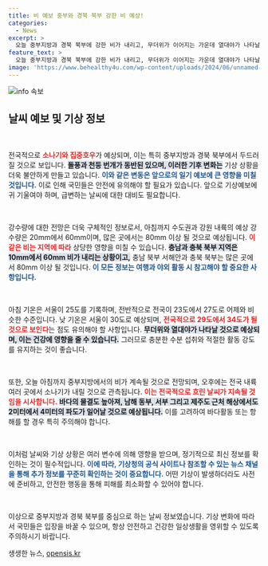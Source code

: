 ```yaml
---
title: 비 예보 중부와 경북 북부 강한 비 예상!
categories:
  - News
excerpt: >
  오늘 중부지방과 경북 북부에 강한 비가 내리고, 무더위가 이어지는 가운데 열대야가 나타날 것으로 예상됩니다. 특히 강원과 경기 남부는 집중호우에 주의하세요!
feature_text: >
  오늘 중부지방과 경북 북부에 강한 비가 내리고, 무더위가 이어지는 가운데 열대야가 나타날 것으로 예상됩니다. 특히 강원과 경기 남부는 집중호우에 주의하세요!
image: 'https://www.behealthy4u.com/wp-content/uploads/2024/06/unnamed-file.png'
---
```


<p><img src="https://www.behealthy4u.com/wp-content/uploads/2024/06/unnamed-file.png" alt="info 속보" /></p>

<h2 data-ke-size="size26">날씨 예보 및 기상 정보</h2>

<p data-ke-size="size16">&nbsp;</p>

<p>전국적으로 <b><span style="color: #ee2323;">소나기와 집중호우</span></b>가 예상되며, 이는 특히 중부지방과 경북 북부에서 두드러질 것으로 보입니다. <b><span style="background-color: #21538527;">돌풍과 천둥 번개가 동반된 있으며, 이러한 기후 변화는</span></b> 기상 상황을 더욱 불안하게 만들고 있습니다. <b><span style="color: #1a5490;">이와 같은 변동은 앞으로의 일기 예보에 큰 영향을 미칠 것입니다.</span></b> 이로 인해 국민들은 안전에 유의해야 할 필요가 있습니다. 앞으로 기상예보에 귀 기울여야 하며, 급변하는 날씨에 대한 대비도 필요합니다. </p>

<p data-ke-size="size16">&nbsp;</p>

<p>강수량에 대한 전망은 더욱 구체적인 정보로서, 아침까지 수도권과 강원 내륙의 예상 강수량은 20mm에서 60mm이며, 많은 곳에서는 80mm 이상 될 것으로 예상됩니다. <b><span style="color: #ee2323;">이같은 비는 지역에 따라</span></b> 상당한 영향을 미칠 수 있습니다. <b><span style="background-color: #21538527;">충남과 충북 북부 지역은 10mm에서 60mm 비가 내리는 상황이고,</span></b> 충남 북부 서해안과 충북 북부는 많은 곳에서 80mm 이상 될 것입니다. <b><span style="color: #1a5490;">이 모든 정보는 여행과 야외 활동 시 참고해야 할 중요한 사항입니다.</span></b></p>

<p data-ke-size="size16">&nbsp;</p>

<p>아침 기온은 서울이 25도를 기록하며, 전반적으로 전국이 23도에서 27도로 어제와 비슷한 수준입니다. 낮 기온은 서울이 30도로 예상되며, <b><span style="color: #ee2323;">전국적으로 29도에서 34도가 될 것으로 보인다</span></b>는 점도 유의해야 할 사항입니다. <b><span style="background-color: #21538527;">무더위와 열대야가 나타날 것으로 예상되며, 이는 건강에 영향을 줄 수 있습니다.</span></b> 그러므로 충분한 수분 섭취와 적절한 활동 강도를 유지하는 것이 좋습니다.</p>

<p data-ke-size="size16">&nbsp;</p>

<p>또한, 오늘 아침까지 중부지방에서의 비가 계속될 것으로 전망되며, 오후에는 전국 내륙 여러 곳에서 소나기가 내릴 것으로 관측됩니다. <b><span style="color: #ee2323;">이는 전국적으로 흐린 날씨가 지속될 것임을 시사합니다.</span></b> <b><span style="background-color: #21538527;">바다의 물결도 높아져, 남해 동부, 서부 그리고 제주도 근처 해상에서도 2미터에서 4미터의 파도가 일어날 것으로 예상됩니다.</span></b> 이를 고려하여 바다활동 또는 항해를 할 경우 특히 주의해야 합니다.</p>

<p data-ke-size="size16">&nbsp;</p>

<p>이처럼 날씨와 기상 상황은 여러 변수에 의해 영향을 받으며, 정기적으로 최신 정보를 확인하는 것이 필수적입니다. <b><span style="color: #1a5490;">이에 따라, 기상청의 공식 사이트나 참조할 수 있는 뉴스 채널을 통해 추가 정보를 꾸준히 확인하는 것이 중요합니다.</span></b> 어떤 기상이 발생하더라도 사전에 준비하고, 안전한 행동을 통해 피해를 최소화할 수 있어야 합니다.</p>

<p data-ke-size="size16">&nbsp;</p>

<p>이상으로 중부지방과 경북 북부를 중심으로 하는 날씨 정보였습니다. 기상 변화에 따라서 국민들은 입장을 바꿀 수 있으며, 항상 안전하고 건강한 일상생활을 영위할 수 있도록 주의하시기 바랍니다.</p>
생생한 뉴스, <a href="https://opensis.kr" rel="dofollow">opensis.kr</a>


